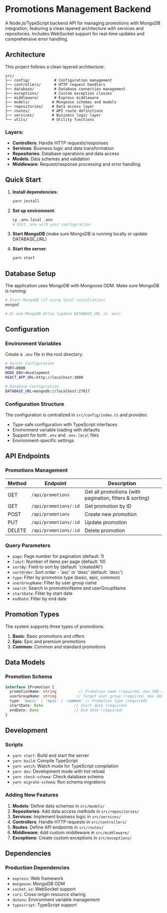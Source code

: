 # Promotions Management Backend

A Node.js/TypeScript backend API for managing promotions with MongoDB integration, featuring a clean layered architecture with services and repositories. Includes WebSocket support for real-time updates and comprehensive error handling.

## Architecture

This project follows a clean layered architecture:

```
src/
├── config/           # Configuration management
├── controllers/      # HTTP request handlers
├── database/         # Database connection management
├── exceptions/       # Custom exception classes
├── middleware/       # Express middleware
├── models/          # Mongoose schemas and models
├── repositories/    # Data access layer
├── routes/          # API route definitions
├── services/        # Business logic layer
└── utils/           # Utility functions
```

### Layers:
- **Controllers**: Handle HTTP requests/responses
- **Services**: Business logic and data transformation
- **Repositories**: Database operations and data access
- **Models**: Data schemas and validation
- **Middleware**: Request/response processing and error handling

## Quick Start

1. **Install dependencies**:
   ```bash
   yarn install
   ```

2. **Set up environment**:
   ```bash
   cp .env.local .env
   # Edit .env with your configuration
   ```

3. **Start MongoDB** (make sure MongoDB is running locally or update DATABASE_URL)

4. **Start the server**:
   ```bash
   yarn start
   ```

## Database Setup

The application uses MongoDB with Mongoose ODM. Make sure MongoDB is running:

```bash
# Start MongoDB (if using local installation)
mongod

# Or use MongoDB Atlas (update DATABASE_URL in .env)
```

## Configuration

### Environment Variables

Create a `.env` file in the root directory:

```bash
# Server Configuration
PORT=8000
NODE_ENV=development
REACT_APP_URL=http://localhost:3000

# Database Configuration
DATABASE_URL=mongodb://localhost:27017
```

### Configuration Structure

The configuration is centralized in `src/config/index.ts` and provides:
- Type-safe configuration with TypeScript interfaces
- Environment variable loading with defaults
- Support for both `.env` and `.env.local` files
- Environment-specific settings

## API Endpoints

### Promotions Management

| Method | Endpoint | Description |
|--------|----------|-------------|
| GET | `/api/promotions` | Get all promotions (with pagination, filters & sorting) |
| GET | `/api/promotions/:id` | Get promotion by ID |
| POST | `/api/promotions` | Create new promotion |
| PUT | `/api/promotions/:id` | Update promotion |
| DELETE | `/api/promotions/:id` | Delete promotion |

### Query Parameters

- `page`: Page number for pagination (default: 1)
- `limit`: Number of items per page (default: 10)
- `sortBy`: Field to sort by (default: 'createdAt')
- `sortOrder`: Sort order - 'asc' or 'desc' (default: 'desc')
- `type`: Filter by promotion type (basic, epic, common)
- `userGroupName`: Filter by user group name
- `search`: Search in promotionName and userGroupName
- `startDate`: Filter by start date
- `endDate`: Filter by end date

## Promotion Types

The system supports three types of promotions:

1. **Basic**: Basic promotions and offers
2. **Epic**: Epic and premium promotions
3. **Common**: Common and standard promotions

## Data Models

### Promotion Schema

```typescript
interface IPromotion {
  promotionName: string          // Promotion name (required, max 100 chars)
  userGroupName: string         // Target user group (required, max 100 chars)
  type: 'basic' | 'epic' | 'common' // Promotion type (required)
  startDate: Date              // Start date (required)
  endDate: Date                // End date (required)
}
```

## Development

### Scripts

- `yarn start`: Build and start the server
- `yarn build`: Compile TypeScript
- `yarn watch`: Watch mode for TypeScript compilation
- `yarn dev`: Development mode with hot reload
- `yarn check-schema`: Check database schema
- `yarn migrate-schema`: Run schema migrations

### Adding New Features

1. **Models**: Define data schemas in `src/models/`
2. **Repositories**: Add data access methods in `src/repositories/`
3. **Services**: Implement business logic in `src/services/`
4. **Controllers**: Handle HTTP requests in `src/controllers/`
5. **Routes**: Define API endpoints in `src/routes/`
6. **Middleware**: Add custom middleware in `src/middleware/`
7. **Exceptions**: Create custom exceptions in `src/exceptions/`


## Dependencies

### Production Dependencies
- `express`: Web framework
- `mongoose`: MongoDB ODM
- `socket.io`: WebSocket support
- `cors`: Cross-origin resource sharing
- `dotenv`: Environment variable management
- `typescript`: TypeScript support
